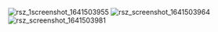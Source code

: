 ![rsz_1screenshot_1641503955](https://user-images.githubusercontent.com/88926924/148454186-ce03b063-4e85-45a5-aa52-97dd1c30afd0.png)
![rsz_screenshot_1641503964](https://user-images.githubusercontent.com/88926924/148454192-8316ce8c-daf5-494f-aa94-f5916ee74ad3.png)
![rsz_screenshot_1641503981](https://user-images.githubusercontent.com/88926924/148454198-7119ca34-0ff2-462c-8198-dcaa32e65193.png)
